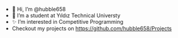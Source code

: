 - 👋 Hi, I’m @hubble658
- 👀 I’m a student at Yıldız Technical Universty
- ✨ I’m interested in Competitive Programming 
- Checkout my projects on https://github.com/hubble658/Projects
<!---
hubble658/hubble658 is a ✨ special ✨ repository because its `README.md` (this file) appears on your GitHub profile.
You can click the Preview link to take a look at your changes.
--->

